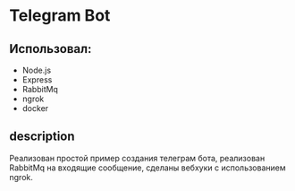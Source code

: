 # Telegram Bot

## Использовал:
- Node.js
- Express
- RabbitMq
- ngrok
- docker

## description
Реализован простой пример создания телеграм бота, реализован RabbitMq на входящие сообщение, сделаны вебхуки с использованием ngrok.
